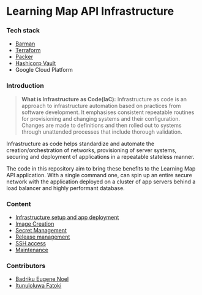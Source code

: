 # Learning Map API Infrastructure


### Tech stack
- [Barman](http://www.pgbarman.org/)
- [Terraform](https://www.terraform.io)
- [Packer](https://www.packer.io)
- [Hashicorp Vault](https://www.vaultproject.io)
- Google Cloud Platform


### Introduction

> **What is Infrastructure as Code(IaC):**
Infrastructure as code is an approach to infrastructure automation based on practices from software development. It emphasises consistent repeatable routines for provisioning and changing systems and their configuration. Changes are made to definitions and then rolled out to systems through unattended processes that include thorough validation.

Infrastructure as code helps standardize and automate the creation/orchestration of networks, provisioning of server systems, securing and deployment of  applications in a repeatable stateless manner.

The code in this repository aim to bring these benefits to the Learning Map API application. With a single command one, can spin up an entire secure network with the application deployed on a cluster of app servers behind a load balancer and highly performant database.


### Content

- [Infrastructure setup and app deployment](docs/infrastructure.md)
- [Image Creation](docs/automated_machine_image.md)
- [Secret Management](docs/secret_management.md)
- [Release management](docs/release.md)
- [SSH access](docs/ssh.md)
- [Maintenance](docs/maintenance.md)

### Contributors

- [Badriku Eugene Noel](https://github.com/EugeneBad)
- [Itunuloluwa Fatoki](https://github.com/itunuworks)
